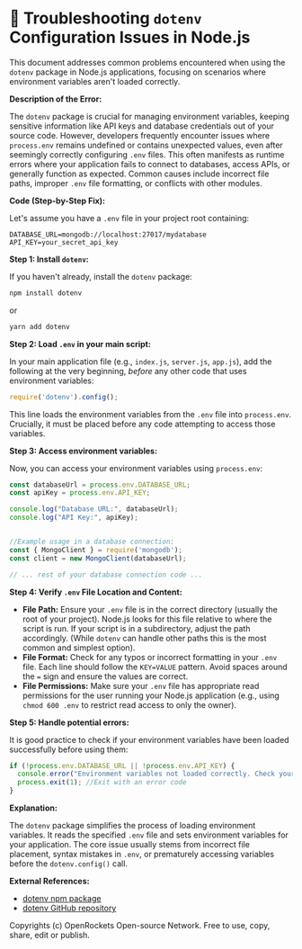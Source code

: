 # 🐞 Troubleshooting `dotenv` Configuration Issues in Node.js


This document addresses common problems encountered when using the `dotenv` package in Node.js applications, focusing on scenarios where environment variables aren't loaded correctly.

**Description of the Error:**

The `dotenv` package is crucial for managing environment variables, keeping sensitive information like API keys and database credentials out of your source code. However, developers frequently encounter issues where `process.env` remains undefined or contains unexpected values, even after seemingly correctly configuring `.env` files. This often manifests as runtime errors where your application fails to connect to databases, access APIs, or generally function as expected.  Common causes include incorrect file paths, improper `.env` file formatting, or conflicts with other modules.


**Code (Step-by-Step Fix):**

Let's assume you have a `.env` file in your project root containing:

```dotenv
DATABASE_URL=mongodb://localhost:27017/mydatabase
API_KEY=your_secret_api_key
```

**Step 1: Install `dotenv`:**

If you haven't already, install the `dotenv` package:

```bash
npm install dotenv
```

or

```bash
yarn add dotenv
```

**Step 2: Load `.env` in your main script:**

In your main application file (e.g., `index.js`, `server.js`, `app.js`),  add the following at the very beginning, *before* any other code that uses environment variables:


```javascript
require('dotenv').config();
```

This line loads the environment variables from the `.env` file into `process.env`.  Crucially, it must be placed before any code attempting to access those variables.


**Step 3: Access environment variables:**

Now, you can access your environment variables using `process.env`:


```javascript
const databaseUrl = process.env.DATABASE_URL;
const apiKey = process.env.API_KEY;

console.log("Database URL:", databaseUrl);
console.log("API Key:", apiKey);


//Example usage in a database connection:
const { MongoClient } = require('mongodb');
const client = new MongoClient(databaseUrl);

// ... rest of your database connection code ...
```

**Step 4: Verify `.env` File Location and Content:**

* **File Path:** Ensure your `.env` file is in the correct directory (usually the root of your project).  Node.js looks for this file relative to where the script is run.  If your script is in a subdirectory, adjust the path accordingly. (While `dotenv` can handle other paths this is the most common and simplest option).
* **File Format:** Check for any typos or incorrect formatting in your `.env` file.  Each line should follow the `KEY=VALUE` pattern. Avoid spaces around the `=` sign and ensure the values are correct.
* **File Permissions:**  Make sure your `.env` file has appropriate read permissions for the user running your Node.js application (e.g., using `chmod 600 .env` to restrict read access to only the owner).


**Step 5:  Handle potential errors:**

It is good practice to check if your environment variables have been loaded successfully before using them:


```javascript
if (!process.env.DATABASE_URL || !process.env.API_KEY) {
  console.error("Environment variables not loaded correctly. Check your .env file.");
  process.exit(1); //Exit with an error code
}

```

**Explanation:**

The `dotenv` package simplifies the process of loading environment variables. It reads the specified `.env` file and sets environment variables for your application.  The core issue usually stems from incorrect file placement, syntax mistakes in `.env`,  or prematurely accessing variables before the `dotenv.config()` call.



**External References:**

* [dotenv npm package](https://www.npmjs.com/package/dotenv)
* [dotenv GitHub repository](https://github.com/motdotd/dotenv)


Copyrights (c) OpenRockets Open-source Network. Free to use, copy, share, edit or publish.

